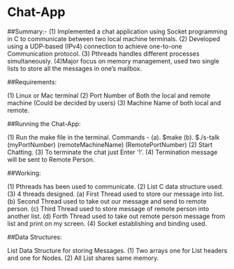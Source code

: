 # Chat-App
##Summary:-
(1) Implemented a chat application using Socket programming in C to communicate between two local machine terminals.
(2) Developed using a UDP-based (IPv4) connection to achieve one-to-one Communication protocol.
(3) Pthreads handles different processes simultaneously.
(4)Major focus on memory management, used two single lists to store all the messages in one’s mailbox.

##Requirements:  

(1) Linux or Mac terminal
(2) Port Number of Both the local and remote machine (Could be decided by users)
(3) Machine Name of both local and remote.

##Running the Chat-App:

(1) Run the make file in the terminal. 
       Commands -
       (a). $make
       (b). $./s-talk (myPortNumber) (remoteMachineName) (RemotePortNumber)
(2) Start Chatting.
(3) To terminate the chat just Enter '!'.
(4) Termination message will be sent to Remote Person.

##Working:

(1) Pthreads has been used to communicate.
(2) List C data structure used. 
(3) 4 threads designed.
    (a) First Thread used to store our message into list.
    (b) Second Thread used to take out our message and send to remote person.
    (c) Third Thread used to store message of remote person into another list.
    (d) Forth Thread used to take out remote person message from list and print on my screen.
(4) Socket establishing and binding used.

##Data Structures:

List Data Structure for storing Messages.
(1) Two arrays one for List headers and one for Nodes.
(2) All List shares same memory.
